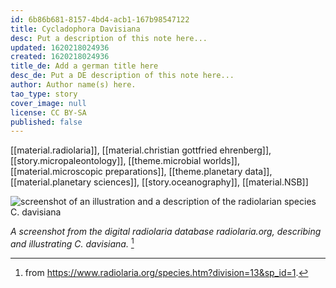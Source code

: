 ```yaml
---
id: 6b86b681-8157-4bd4-acb1-167b98547122
title: Cycladophora Davisiana
desc: Put a description of this note here...
updated: 1620218024936
created: 1620218024936
title_de: Add a german title here
desc_de: Put a DE description of this note here...
author: Author name(s) here.
tao_type: story
cover_image: null
license: CC BY-SA
published: false
---
```


[[material.radiolaria]], [[material.christian gottfried ehrenberg]], [[story.micropaleontology]], [[theme.microbial worlds]], [[material.microscopic preparations]], [[theme.planetary data]], [[material.planetary sciences]], [[story.oceanography]], [[material.NSB]]

![screenshot of an illustration and a description of the radiolarian species C. davisiana](/images/filo/Cycladophora-davisiana-rads.png)

_A screenshot from the digital radiolaria database radiolaria.org, describing and illustrating C. davisiana._ [^image1]

[^image1]: from https://www.radiolaria.org/species.htm?division=13&sp_id=1.
